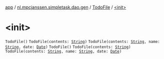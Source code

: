 [app](../../index.md) / [nl.mpcjanssen.simpletask.dao.gen](../index.md) / [TodoFile](index.md) / [&lt;init&gt;](.)

# &lt;init&gt;

`TodoFile()`
`TodoFile(contents: `[`String`](https://kotlinlang.org/api/latest/jvm/stdlib/kotlin/-string/index.html)`)`
`TodoFile(contents: `[`String`](https://kotlinlang.org/api/latest/jvm/stdlib/kotlin/-string/index.html)`, name: `[`String`](https://kotlinlang.org/api/latest/jvm/stdlib/kotlin/-string/index.html)`, date: `[`Date`](http://docs.oracle.com/javase/6/docs/api/java/util/Date.html)`)`
`TodoFile()`
`TodoFile(contents: `[`String`](https://kotlinlang.org/api/latest/jvm/stdlib/kotlin/-string/index.html)`)`
`TodoFile(contents: `[`String`](https://kotlinlang.org/api/latest/jvm/stdlib/kotlin/-string/index.html)`, name: `[`String`](https://kotlinlang.org/api/latest/jvm/stdlib/kotlin/-string/index.html)`, date: `[`Date`](http://docs.oracle.com/javase/6/docs/api/java/util/Date.html)`)`